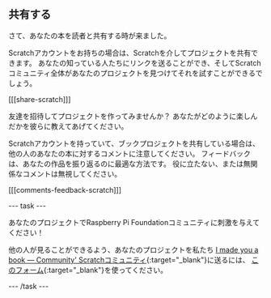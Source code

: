 ## 共有する

さて、あなたの本を読者と共有する時が来ました。

Scratchアカウントをお持ちの場合は、Scratchを介してプロジェクトを共有できます。 あなたの知っている人たちにリンクを送ることができ、そしてScratchコミュニティ全体があなたのプロジェクトを見つけてそれを試すことができるでしょう。

[[[share-scratch]]]

友達を招待してプロジェクトを作ってみませんか？ あなたがどのように楽しんだかを彼らに教えてあげてください。

Scratchアカウントを持っていて、ブックプロジェクトを共有している場合は、他の人のあなたの本に対するコメントに注意してください。 フィードバックは、あなたの作品を振り返るのに最適な方法です。 役に立たない、または無関係なコメントは無視してください。

[[[comments-feedback-scratch]]]

--- task ---

あなたのプロジェクトでRaspberry Pi Foundationコミュニティに刺激を与えてください！

他の人が見ることができるよう、あなたのプロジェクトを私たち [I made you a book — Community' Scratchコミュニティ](https://scratch.mit.edu/studios/29092393){:target="_blank"}に送るには、 [このフォーム](https://form.raspberrypi.org/f/community-project-submissions){:target="_blank"}を使ってください。

--- /task ---
